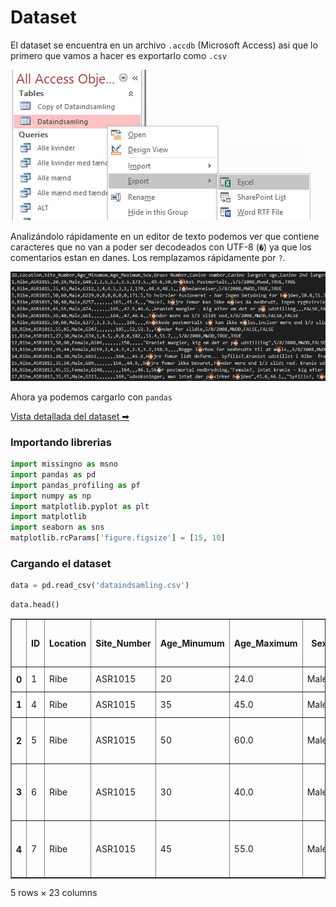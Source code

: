 # Dataset

El dataset se encuentra en un archivo `.accdb` (Microsoft Access) asi que lo primero que vamos a hacer es exportarlo como `.csv`

![Acces DB](./img/accesdb.png)

Analizándolo rápidamente en un editor de texto podemos ver que contiene caracteres que no van a poder ser decodeados con UTF-8 (`�`) ya que los comentarios estan en danes. Los remplazamos rápidamente por `?`.

![UTF-8 Error](./img/utf8Error.png)

Ahora ya podemos cargarlo con `pandas`

[Vista detallada del dataset ➡](./docs/pf_overview.html)

### Importando librerias

```python
import missingno as msno
import pandas as pd
import pandas_profiling as pf
import numpy as np
import matplotlib.pyplot as plt
import matplotlib
import seaborn as sns
matplotlib.rcParams['figure.figsize'] = [15, 10]
```

### Cargando el dataset

```python
data = pd.read_csv('dataindsamling.csv')
```


```python
data.head()
```




<div>
<style scoped>
    .dataframe tbody tr th:only-of-type {
        vertical-align: middle;
    }

    .dataframe tbody tr th {
        vertical-align: top;
    }

    .dataframe thead th {
        text-align: right;
    }
</style>
<table border="1" class="dataframe">
  <thead>
    <tr style="text-align: right;">
      <th></th>
      <th>ID</th>
      <th>Location</th>
      <th>Site_Number</th>
      <th>Age_Minumum</th>
      <th>Age_Maximum</th>
      <th>Sex</th>
      <th>Grave Number</th>
      <th>Canine number</th>
      <th>Canine largest age</th>
      <th>Canine 2nd largest age</th>
      <th>...</th>
      <th>Height in grave</th>
      <th>Abnormalities Vertebras</th>
      <th>Femur left</th>
      <th>Femur right</th>
      <th>Abnormalities Femur</th>
      <th>Notes</th>
      <th>Date</th>
      <th>Signature</th>
      <th>Hyperplasia</th>
      <th>Teeth Scorable</th>
    </tr>
  </thead>
  <tbody>
    <tr>
      <th>0</th>
      <td>1</td>
      <td>Ribe</td>
      <td>ASR1015</td>
      <td>20</td>
      <td>24.0</td>
      <td>Male</td>
      <td>G40</td>
      <td>2.0</td>
      <td>3.0</td>
      <td>5.0</td>
      <td>...</td>
      <td>173.5</td>
      <td>NaN</td>
      <td>49.6</td>
      <td>50.0</td>
      <td>Br?kket Postmortalt</td>
      <td>NaN</td>
      <td>5/5/2008</td>
      <td>Mwod</td>
      <td>True</td>
      <td>True</td>
    </tr>
    <tr>
      <th>1</th>
      <td>4</td>
      <td>Ribe</td>
      <td>ASR1015</td>
      <td>35</td>
      <td>45.0</td>
      <td>Male</td>
      <td>G312</td>
      <td>3.0</td>
      <td>4.0</td>
      <td>4.5</td>
      <td>...</td>
      <td>170.0</td>
      <td>NaN</td>
      <td>48.4</td>
      <td>48.5</td>
      <td>NaN</td>
      <td>l?bedannelser</td>
      <td>5/8/2008</td>
      <td>MWOD</td>
      <td>True</td>
      <td>True</td>
    </tr>
    <tr>
      <th>2</th>
      <td>5</td>
      <td>Ribe</td>
      <td>ASR1015</td>
      <td>50</td>
      <td>60.0</td>
      <td>Male</td>
      <td>G229</td>
      <td>0.0</td>
      <td>0.0</td>
      <td>0.0</td>
      <td>...</td>
      <td>171.5</td>
      <td>To hvirvler fusioneret - har ingen betydning f...</td>
      <td>50.8</td>
      <td>51.3</td>
      <td>NaN</td>
      <td>NaN</td>
      <td>5/8/2008</td>
      <td>MWOD</td>
      <td>False</td>
      <td>True</td>
    </tr>
    <tr>
      <th>3</th>
      <td>6</td>
      <td>Ribe</td>
      <td>ASR1015</td>
      <td>30</td>
      <td>40.0</td>
      <td>Male</td>
      <td>G257</td>
      <td>NaN</td>
      <td>NaN</td>
      <td>NaN</td>
      <td>...</td>
      <td>165.0</td>
      <td>NaN</td>
      <td>45.4</td>
      <td>NaN</td>
      <td>NaN</td>
      <td>Male?, h?jre femur kan ikke m?les da nedbrudt,...</td>
      <td>5/8/2008</td>
      <td>MWOD</td>
      <td>False</td>
      <td>False</td>
    </tr>
    <tr>
      <th>4</th>
      <td>7</td>
      <td>Ribe</td>
      <td>ASR1015</td>
      <td>45</td>
      <td>55.0</td>
      <td>Male</td>
      <td>G74</td>
      <td>NaN</td>
      <td>NaN</td>
      <td>NaN</td>
      <td>...</td>
      <td>165.0</td>
      <td>NaN</td>
      <td>47.5</td>
      <td>46.6</td>
      <td>NaN</td>
      <td>kraniet mangler - kig efter om det er p? udsti...</td>
      <td>NaN</td>
      <td>NaN</td>
      <td>False</td>
      <td>False</td>
    </tr>
  </tbody>
</table>
<p>5 rows × 23 columns</p>
</div>

